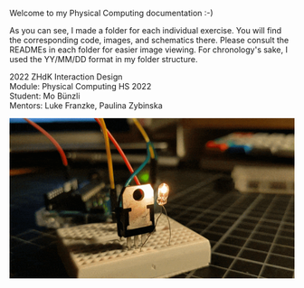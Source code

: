 Welcome to my Physical Computing documentation :-)

As you can see, I made a folder for each individual exercise. You will find the corresponding code, images, and schematics there. Please consult the READMEs in each folder for easier image viewing.
For chronology's sake, I used the YY/MM/DD format in my folder structure.

2022 ZHdK Interaction Design<br>
Module: Physical Computing HS 2022<br>
Student: Mo Bünzli<br>
Mentors: Luke Franzke, Paulina Zybinska<br>

![22.10.11_B_4](22.10.11_B/images/22.10.11_B_4.gif)
